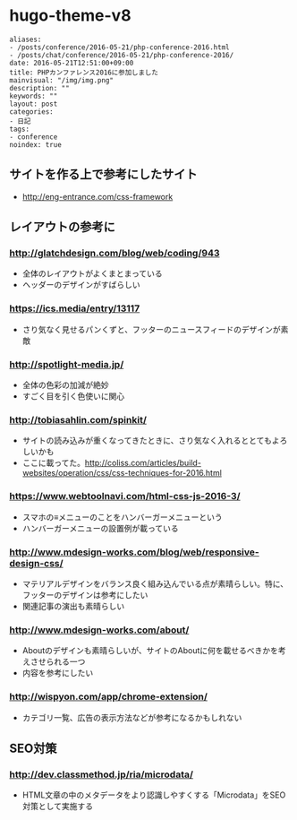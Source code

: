 # hugo-theme-v8

```
aliases:
- /posts/conference/2016-05-21/php-conference-2016.html
- /posts/chat/conference/2016-05-21/php-conference-2016/
date: 2016-05-21T12:51:00+09:00
title: PHPカンファレンス2016に参加しました
mainvisual: "/img/img.png"
description: ""
keywords: ""
layout: post
categories:
- 日記
tags:
- conference
noindex: true
```

サイトを作る上で参考にしたサイト
-----

* http://eng-entrance.com/css-framework


レイアウトの参考に
-----



### http://glatchdesign.com/blog/web/coding/943

* 全体のレイアウトがよくまとまっている
* ヘッダーのデザインがすばらしい


### https://ics.media/entry/13117

* さり気なく見せるパンくずと、フッターのニュースフィードのデザインが素敵

### http://spotlight-media.jp/

* 全体の色彩の加減が絶妙
* すごく目を引く色使いに関心

### http://tobiasahlin.com/spinkit/

* サイトの読み込みが重くなってきたときに、さり気なく入れるととてもよろしいかも
* ここに載ってた。http://coliss.com/articles/build-websites/operation/css/css-techniques-for-2016.html

### https://www.webtoolnavi.com/html-css-js-2016-3/

* スマホの≡メニューのことをハンバーガーメニューという
* ハンバーガーメニューの設置例が載っている

### http://www.mdesign-works.com/blog/web/responsive-design-css/

* マテリアルデザインをバランス良く組み込んでいる点が素晴らしい。特に、フッターのデザインは参考にしたい
* 関連記事の演出も素晴らしい

### http://www.mdesign-works.com/about/

* Aboutのデザインも素晴らしいが、サイトのAboutに何を載せるべきかを考えさせられる一つ
* 内容を参考にしたい

### http://wispyon.com/app/chrome-extension/

* カテゴリ一覧、広告の表示方法などが参考になるかもしれない


SEO対策
-----

### http://dev.classmethod.jp/ria/microdata/

* HTML文章の中のメタデータをより認識しやすくする「Microdata」をSEO対策として実施する
